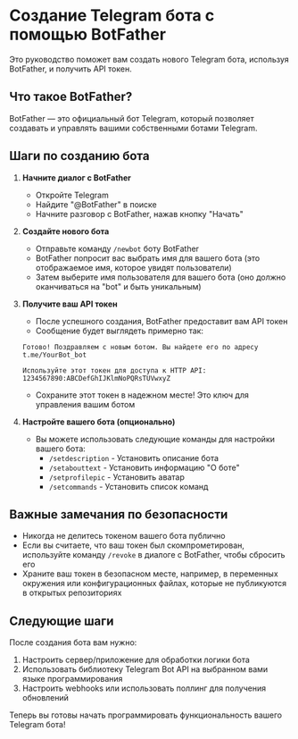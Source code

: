 # Создание Telegram бота с помощью BotFather

Это руководство поможет вам создать нового Telegram бота, используя BotFather, и получить API токен.

## Что такое BotFather?

BotFather — это официальный бот Telegram, который позволяет создавать и управлять вашими собственными ботами Telegram.

## Шаги по созданию бота

1. **Начните диалог с BotFather**
   - Откройте Telegram
   - Найдите "@BotFather" в поиске
   - Начните разговор с BotFather, нажав кнопку "Начать"

2. **Создайте нового бота**
   - Отправьте команду `/newbot` боту BotFather
   - BotFather попросит вас выбрать имя для вашего бота (это отображаемое имя, которое увидят пользователи)
   - Затем выберите имя пользователя для вашего бота (оно должно оканчиваться на "bot" и быть уникальным)

3. **Получите ваш API токен**
   - После успешного создания, BotFather предоставит вам API токен
   - Сообщение будет выглядеть примерно так:
   ```
   Готово! Поздравляем с новым ботом. Вы найдете его по адресу t.me/YourBot_bot
   
   Используйте этот токен для доступа к HTTP API:
   1234567890:ABCDefGhIJKlmNoPQRsTUVwxyZ
   ```
   - Сохраните этот токен в надежном месте! Это ключ для управления вашим ботом

4. **Настройте вашего бота (опционально)**
   - Вы можете использовать следующие команды для настройки вашего бота:
     - `/setdescription` - Установить описание бота
     - `/setabouttext` - Установить информацию "О боте"
     - `/setprofilepic` - Установить аватар
     - `/setcommands` - Установить список команд

## Важные замечания по безопасности

- Никогда не делитесь токеном вашего бота публично
- Если вы считаете, что ваш токен был скомпрометирован, используйте команду `/revoke` в диалоге с BotFather, чтобы сбросить его
- Храните ваш токен в безопасном месте, например, в переменных окружения или конфигурационных файлах, которые не публикуются в открытых репозиториях

## Следующие шаги

После создания бота вам нужно:
1. Настроить сервер/приложение для обработки логики бота
2. Использовать библиотеку Telegram Bot API на выбранном вами языке программирования
3. Настроить webhooks или использовать поллинг для получения обновлений

Теперь вы готовы начать программировать функциональность вашего Telegram бота! 